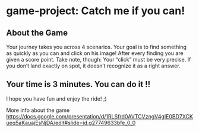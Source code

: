 # game-project: Catch me if you can!

About the Game
--------------

Your journey takes you across 4 scenarios. Your goal is to find something as quickly as you can and click on his image! 
After every finding you are given a score point.
Take note, though: Your “click” must be very precise. 
If you don’t land exactly on spot, it doesn’t recognize it as a right answer.

Your time is 3 minutes. You can do it !!
---


I hope you have fun and enjoy the ride! ;)

More info about the game <https://docs.google.com/presentation/d/1RLSfrd0AVTCVzngV4gIE0BD7XCKueq5aKauajEsNjDA/edit#slide=id.g27749633bfe_0_0>  
